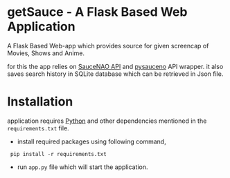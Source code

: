 # getSauce - A Flask Based Web Application

A Flask Based Web-app which provides source for given screencap of Movies, Shows and Anime.

for this the app relies on [SauceNAO API](https://saucenao.com) and [pysauceno](https://github.com/FujiMakoto/pysaucenao) API wrapper.
it also saves search history in SQLite database which can be retrieved in Json file.

# Installation

application requires [Python](https://python.org) and other dependencies mentioned in the `requirements.txt` file.

- install required packages using following command,

```shell script
 pip install -r requirements.txt
```

- run `app.py` file which will start the application.
